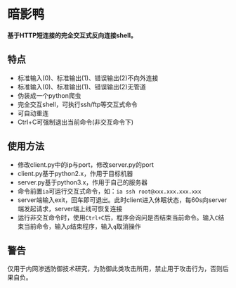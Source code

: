 # 暗影鸭
**基于HTTP短连接的完全交互式反向连接shell。**
## 特点
- 标准输入(0)、标准输出(1)、错误输出(2)不向外连接
- 标准输入(0)、标准输出(1)、错误输出(2)无管道
- 伪装成一个python爬虫
- 完全交互shell，可执行ssh/ftp等交互式命令
- 可自动重连
- Ctrl+C可强制退出当前命令(非交互命令下)

## 使用方法
- 修改client.py中的ip与port，修改server.py的port
- client.py基于python2.x，作用于目标机器
- server.py基于python3.x，作用于自己的服务器
- 命令前置`ia`可运行交互式命令，如：`ia ssh root@xxx.xxx.xxx.xxx`
- server端输入exit，回车即可退出。此时client进入休眠状态，每60s向server端发起请求，server端上线可恢复连接
- 运行非交互命令时，使用`Ctrl+C`后，程序会询问是否结束当前命令。输入`C`结束当前命令，输入`p`结束程序，输入`q`取消操作

## 警告
仅用于内网渗透防御技术研究，为防御此类攻击所用，禁止用于攻击行为，否则后果自负。